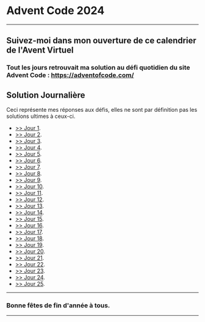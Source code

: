# Advent Code 2024
---

Suivez-moi dans mon ouverture de ce calendrier de l'Avent Virtuel
---

### Tout les jours retrouvait ma solution au défi quotidien du site Advent Code : <a>https://adventofcode.com/</a>

## Solution Journalière
Ceci représente mes réponses aux défis, elles ne sont par définition pas les solutions ultimes à ceux-ci.

- <a href="/jour_01/">>> Jour 1</a>.
- <a href="/jour_02/">>> Jour 2</a>.
- <a href="/jour_03/">>> Jour 3</a>.
- <a href="/jour_04/">>> Jour 4</a>.
- <a href="/jour_05/">>> Jour 5</a>.
- <a href="/jour_06/">>> Jour 6</a>.
- <a href="/jour_07/">>> Jour 7</a>.
- <a href="/jour_08/">>> Jour 8</a>.
- <a href="/jour_09/">>> Jour 9</a>.
- <a href="/jour_10/">>> Jour 10</a>.
- <a href="/jour_11/">>> Jour 11</a>.
- <a href="/jour_12/">>> Jour 12</a>.
- <a href="/jour_13/">>> Jour 13</a>.
- <a href="/jour_14/">>> Jour 14</a>.
- <a href="/jour_15/">>> Jour 15</a>.
- <a href="/jour_16/">>> Jour 16</a>.
- <a href="/jour_17/">>> Jour 17</a>.
- <a href="/jour_18/">>> Jour 18</a>.
- <a href="/jour_19/">>> Jour 19</a>.
- <a href="/jour_20/">>> Jour 20</a>.
- <a href="/jour_21/">>> Jour 21</a>.
- <a href="/jour_22/">>> Jour 22</a>.
- <a href="/jour_23/">>> Jour 23</a>.
- <a href="/jour_24/">>> Jour 24</a>.
- <a href="/jour_25/">>> Jour 25</a>.

---
### Bonne fêtes de fin d'année à tous.
---